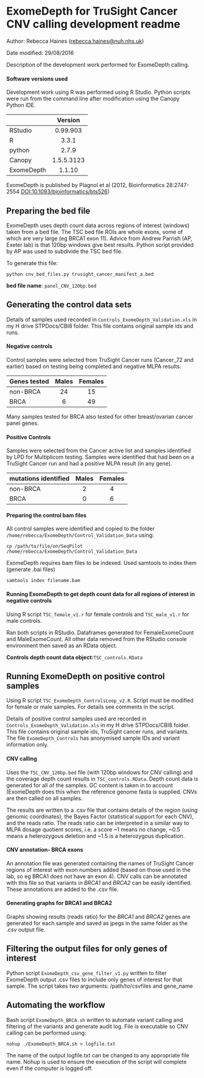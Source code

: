 # ExomeDepth for TruSight Cancer CNV calling development readme

Author: Rebecca Haines (rebecca.haines@nuh.nhs.uk)

Date modified: 29/08/2016

Description of the development work performed for ExomeDepth calling. 

#### Software versions used

Development work using R was performed using R Studio. Python scripts were run from the command line after modification using the Canopy Python IDE.

|          |Version   |
|----------|:--------:|
|RStudio   |0.99.903  |
|R         |3.3.1     |
|python    |2.7.9     |
|Canopy    |1.5.5.3123|
|ExomeDepth|1.1.10    |

ExomeDepth is published by Plagnol et al (2012, Bioinformatics 28:2747-2554 [DOI:10.1093/bioinformatics/bts526](http://bioinformatics.oxfordjournals.org/content/28/21/2747.long))

## Preparing the bed file

ExomeDepth uses depth count data across regions of interest (windows) taken from a bed file. The TSC bed file ROIs are whole exons, some of which are very large (eg BRCA1 exon 11). Advice from Andrew Parrish (AP, Exeter lab) is that 120bp windows give best results. Python script provided by AP was used to subdivide the TSC bed file.

To generate this file:
```
python cnv_bed_files.py trusight_cancer_manifest_a.bed
```

**bed file name**: `panel_CNV_120bp.bed`

## Generating the control data sets

Details of samples used recorded in `Controls_ExomeDepth_Validation.xls` in my H drive STPDocs/CBI8 folder. This file contains original sample ids and runs.

#### Negative controls

Control samples were selected from TruSight Cancer runs (Cancer_72 and earlier) based on testing being completed and negative MLPA results.

|Genes tested|Males    |Females  |
|------------|:-------:|:-------:|
|non-BRCA    |24       |15       |
|BRCA        |6        |49       |

Many samples tested for BRCA also tested for other breast/ovarian cancer panel genes.

#### Positive Controls

Samples were selected from the Cancer active list and samples identified by LPD for Multiplicom testing. Samples were identified that had been on a TruSight Cancer run and had a positive MLPA result (in any gene).

|mutations identified|Males   |Females  |
|--------------------|:------:|:-------:|
|non-BRCA            |2       |4        |
|BRCA                |0       |6        |

#### Preparing the control bam files

All control samples were identified and copied to the folder `/home/rebecca/ExomeDepth/Control_Validation_Data` using:
```
cp /path/to/file/on/SeqPilot /home/rebecca/ExomeDepth/Control_Validation_Data
```

ExomeDepth requires bam files to be indexed. Used samtools to index them (generate .bai files)
```
samtools index filename.bam
```

#### Running ExomeDepth to get depth count data for all regions of interest in negative controls

Using R script `TSC_female_v1.r` for female controls and `TSC_male_v1.r` for male controls.

Ran both scripts in RStudio. Dataframes generated for FemaleExomeCount and MaleExomeCount. All other data removed from the RStudio console environment then saved as an RData object. 

**Controls depth count data object:**`TSC_controls.RData`

## Running ExomeDepth on positive control samples

Using R script `TSC_ExomeDepth_ControlsLoop_v2.R`. Script must be modified for female or male samples. 
For details see comments in the script.

Details of positive control samples used are recorded in `Controls_ExomeDepth_Validation.xls` in my H drive STPDocs/CBI8 folder. This file contains original sample ids, TruSight cancer runs, and variants. The file `ExomeDepth_Controls` has anonymised sample IDs and variant information only.

#### CNV calling

Uses the `TSC_CNV_120bp.bed` file (with 120bp windows for CNV calling) and the coverage depth count results in `TSC_controls.RData`. Depth count data is generated for all of the samples. GC content is taken in to account (ExomeDepth does this when the reference genome fasta is supplied. CNVs are then called on all samples.

The results are written to a .csv file that contains details of the region (using genomic coordinates), the Bayes Factor (statistical support for each CNV), and the reads ratio. The reads ratio can be interpreted in a similar way to MLPA dosage quotient scores, i.e. a score ~1 means no change, ~0.5 means a heterozygous deletion and ~1.5 is a heterozygous duplication.

#### CNV annotation- BRCA exons

An annotation file was generated containing the names of TruSight Cancer regions of interest with exon numbers added (based on those used in the lab, so eg BRCA1 does not have an exon 4). CNV calls can be annotated with this file so that variants in *BRCA1* and *BRCA2* can be easily identified. These annotations are added to the .csv file.

#### Generating graphs for BRCA1 and BRCA2

Graphs showing results (reads ratio) for the *BRCA1* and *BRCA2* genes are generated for each sample and saved as jpegs in the same folder as the .csv output file.

## Filtering the output files for only genes of interest

Python script `ExomeDepth_csv_gene_filter_v1.py` written to filter ExomeDepth output .csv files to include only genes of interest for that sample. The script takes two arguments: /path/to/csvfiles and gene_name

## Automating the workflow

Bash script `ExomeDepth_BRCA.sh` written to automate variant calling and filtering of the variants and generate audit log. File is executable so CNV calling can be performed using:
```
nohup ./ExomeDepth_BRCA.sh > logfile.txt
```

The name of the output logfile.txt can be changed to any appropriate file name. Nohup is used to ensure the execution of the script will complete even if the computer is logged off.
